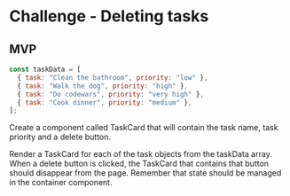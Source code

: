 # Challenge - Deleting tasks

## MVP

```js
const taskData = [
  { task: "Clean the bathroom", priority: "low" },
  { task: "Walk the dog", priority: "high" },
  { task: "Do codewars", priority: "very high" },
  { task: "Cook dinner", priority: "medium" },
];
```

Create a component called TaskCard that will contain the task name, task priority and a delete button.

Render a TaskCard for each of the task objects from the taskData array.
When a delete button is clicked, the TaskCard that contains that button should disappear from the page.
Remember that state should be managed in the container component.
